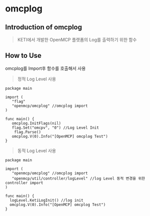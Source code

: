 # omcplog

## Introduction of omcplog

> KETI에서 개발한 OpenMCP 플랫폼의 Log를 출력하기 위한 함수
>

## How to Use
omcplog를 Import후 함수를 호출해서 사용
> 정적 Log Level 사용
```
package main

import (
   "flag"
   "openmcp/omcplog" //omcplog import
)

func main() {
   omcplog.InitFlags(nil)
   flag.Set("omcpv", "0") //Log Level Init
	flag.Parse()
   omcplog.V(0).Info("[OpenMCP] omcplog Test")
}
```
> 동적 Log Level 사용
```
package main

import (
   "openmcp/omcplog" //omcplog import
   "openmcp/util/controller/logLevel" //log Level 동적 변경을 위한 controller import
)

func main() {
  logLevel.KetiLogInit() //log init
  omcplog.V(0).Info("[OpenMCP] omcplog Test")
}
```
